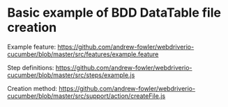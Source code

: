 # Basic example of BDD DataTable file creation

Example feature: https://github.com/andrew-fowler/webdriverio-cucumber/blob/master/src/features/example.feature

Step definitions: https://github.com/andrew-fowler/webdriverio-cucumber/blob/master/src/steps/example.js

Creation method: https://github.com/andrew-fowler/webdriverio-cucumber/blob/master/src/support/action/createFile.js
